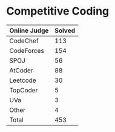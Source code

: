 # Competitive Coding
|Online Judge|Solved|
|------ | ------|
|CodeChef | 113 |  
|CodeForces | 154 |  
|SPOJ | 56 |  
|AtCoder | 88 |  
|Leetcode | 30 |  
|TopCoder | 5 |  
|UVa | 3 |  
|Other | 4 |  
|Total | 453 |